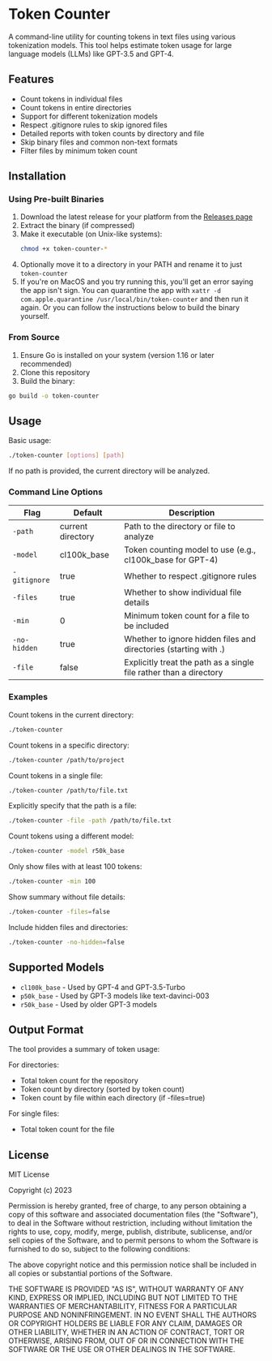 # Token Counter

A command-line utility for counting tokens in text files using various tokenization models. This tool helps estimate token usage for large language models (LLMs) like GPT-3.5 and GPT-4.

## Features

- Count tokens in individual files
- Count tokens in entire directories
- Support for different tokenization models
- Respect .gitignore rules to skip ignored files
- Detailed reports with token counts by directory and file
- Skip binary files and common non-text formats
- Filter files by minimum token count

## Installation

### Using Pre-built Binaries
1. Download the latest release for your platform from the [Releases page](https://github.com/bdthomson/token-counter/releases)
2. Extract the binary (if compressed)
3. Make it executable (on Unix-like systems):
   ```bash
   chmod +x token-counter-*
   ```
4. Optionally move it to a directory in your PATH and rename it to just `token-counter`
5. If you're on MacOS and you try running this, you'll get an error saying the app isn't sign. You can quarantine the app with `xattr -d com.apple.quarantine /usr/local/bin/token-counter` and then run it again. Or you can follow the instructions below to build the binary yourself.

### From Source

1. Ensure Go is installed on your system (version 1.16 or later recommended)
2. Clone this repository
3. Build the binary:

```bash
go build -o token-counter
```

## Usage

Basic usage:

```bash
./token-counter [options] [path]
```

If no path is provided, the current directory will be analyzed.

### Command Line Options

| Flag | Default | Description |
|------|---------|-------------|
| `-path` | current directory | Path to the directory or file to analyze |
| `-model` | cl100k_base | Token counting model to use (e.g., cl100k_base for GPT-4) |
| `-gitignore` | true | Whether to respect .gitignore rules |
| `-files` | true | Whether to show individual file details |
| `-min` | 0 | Minimum token count for a file to be included |
| `-no-hidden` | true | Whether to ignore hidden files and directories (starting with .) |
| `-file` | false | Explicitly treat the path as a single file rather than a directory |

### Examples

Count tokens in the current directory:

```bash
./token-counter
```

Count tokens in a specific directory:

```bash
./token-counter /path/to/project
```

Count tokens in a single file:

```bash
./token-counter /path/to/file.txt
```

Explicitly specify that the path is a file:

```bash
./token-counter -file -path /path/to/file.txt
```

Count tokens using a different model:

```bash
./token-counter -model r50k_base
```

Only show files with at least 100 tokens:

```bash
./token-counter -min 100
```

Show summary without file details:

```bash
./token-counter -files=false
```

Include hidden files and directories:

```bash
./token-counter -no-hidden=false
```

## Supported Models

- `cl100k_base` - Used by GPT-4 and GPT-3.5-Turbo
- `p50k_base` - Used by GPT-3 models like text-davinci-003
- `r50k_base` - Used by older GPT-3 models

## Output Format

The tool provides a summary of token usage:

For directories:
- Total token count for the repository
- Token count by directory (sorted by token count)
- Token count by file within each directory (if -files=true)

For single files:
- Total token count for the file

## License

MIT License

Copyright (c) 2023 

Permission is hereby granted, free of charge, to any person obtaining a copy
of this software and associated documentation files (the "Software"), to deal
in the Software without restriction, including without limitation the rights
to use, copy, modify, merge, publish, distribute, sublicense, and/or sell
copies of the Software, and to permit persons to whom the Software is
furnished to do so, subject to the following conditions:

The above copyright notice and this permission notice shall be included in all
copies or substantial portions of the Software.

THE SOFTWARE IS PROVIDED "AS IS", WITHOUT WARRANTY OF ANY KIND, EXPRESS OR
IMPLIED, INCLUDING BUT NOT LIMITED TO THE WARRANTIES OF MERCHANTABILITY,
FITNESS FOR A PARTICULAR PURPOSE AND NONINFRINGEMENT. IN NO EVENT SHALL THE
AUTHORS OR COPYRIGHT HOLDERS BE LIABLE FOR ANY CLAIM, DAMAGES OR OTHER
LIABILITY, WHETHER IN AN ACTION OF CONTRACT, TORT OR OTHERWISE, ARISING FROM,
OUT OF OR IN CONNECTION WITH THE SOFTWARE OR THE USE OR OTHER DEALINGS IN THE
SOFTWARE.